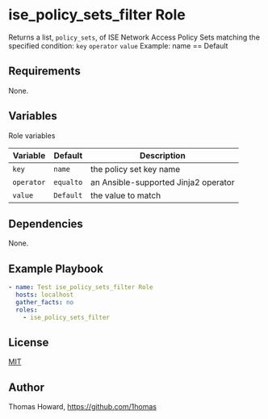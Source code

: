 # ise_policy_sets_filter Role

Returns a list, `policy_sets`, of ISE Network Access Policy Sets matching the specified condition:
  `key` `operator` `value`
Example: name == Default

## Requirements

None.

## Variables

Role variables

| Variable    | Default   | Description |
| ----------- | --------- | ----------- |
| `key`       | `name`    | the policy set key name |
| `operator`  | `equalto` | an Ansible-supported Jinja2 operator |
| `value`     | `Default` | the value to match |

## Dependencies

None.

## Example Playbook

```yaml
- name: Test ise_policy_sets_filter Role 
  hosts: localhost
  gather_facts: no
  roles:
    - ise_policy_sets_filter
```

## License

[MIT](https://mit-license.org/)

## Author

Thomas Howard, <https://github.com/1homas>

